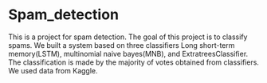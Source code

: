# Spam_detection
This is a project for spam detection. The goal of this project is to classify spams. We built a system based on three classifiers Long short-term memory(LSTM), multinomial naive bayes(MNB), and ExtratreesClassifier. The classification is made by the majority of votes obtained from classifiers. We used data from Kaggle.
